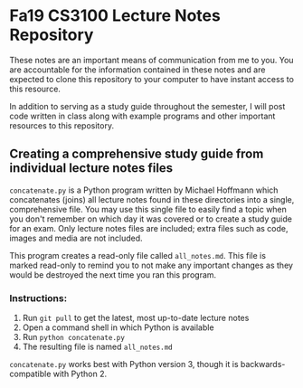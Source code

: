# Fa19 CS3100 Lecture Notes Repository

These notes are an important means of communication from me to you.  You are
accountable for the information contained in these notes and are expected to
clone this repository to your computer to have instant access to this resource.

In addition to serving as a study guide throughout the semester, I will post
code written in class along with example programs and other important resources
to this repository.



## Creating a comprehensive study guide from individual lecture notes files

`concatenate.py` is a Python program written by Michael Hoffmann which
concatenates (joins) all lecture notes found in these directories into a
single, comprehensive file.  You may use this single file to easily find a
topic when you don't remember on which day it was covered or to create a study
guide for an exam.  Only lecture notes files are included; extra files such as
code, images and media are not included.

This program creates a read-only file called `all_notes.md`.  This file is
marked read-only to remind you to not make any important changes as they would
be destroyed the next time you ran this program.



### Instructions:

1. Run `git pull` to get the latest, most up-to-date lecture notes
2. Open a command shell in which Python is available
3. Run `python concatenate.py`
4. The resulting file is named `all_notes.md`

`concatenate.py` works best with Python version 3, though it is
backwards-compatible with Python 2.

